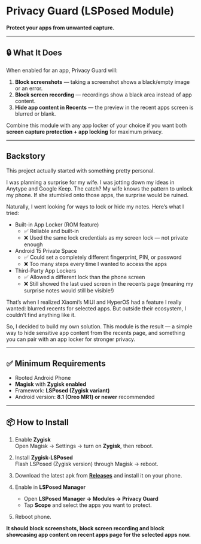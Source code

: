 # Privacy Guard (LSPosed Module)

**Protect your apps from unwanted capture.**

---

## 🔒 What It Does

When enabled for an app, Privacy Guard will:

1. **Block screenshots** — taking a screenshot shows a black/empty image or an error.
2. **Block screen recording** — recordings show a black area instead of app content.
3. **Hide app content in Recents** — the preview in the recent apps screen is blurred or blank.

Combine this module with any app locker of your choice if you want both **screen capture protection + app locking** for maximum privacy.

---

## Backstory

This project actually started with something pretty personal.

I was planning a surprise for my wife. I was jotting down my ideas in Anytype and Google Keep. The catch? My wife knows the pattern to unlock my phone. If she stumbled onto those apps, the surprise would be ruined.

Naturally, I went looking for ways to lock or hide my notes. Here’s what I tried:

- Built-in App Locker (ROM feature)
  - ✅ Reliable and built-in 
  - ❌ Used the same lock credentials as my screen lock — not private enough
- Android 15 Private Space
  - ✅ Could set a completely different fingerprint, PIN, or password
  - ❌ Too many steps every time I wanted to access the apps
- Third-Party App Lockers 
  - ✅ Allowed a different lock than the phone screen 
  - ❌ Still showed the last used screen in the recents page (meaning my surprise notes would still be visible!)

That’s when I realized Xiaomi’s MIUI and HyperOS had a feature I really wanted: blurred recents for selected apps. But outside their ecosystem, I couldn’t find anything like it.

So, I decided to build my own solution. This module is the result — a simple way to hide sensitive app content from the recents page, and something you can pair with an app locker for stronger privacy.

---

## ✅ Minimum Requirements

- Rooted Android Phone
- **Magisk** with **Zygisk enabled**
- Framework: **LSPosed (Zygisk variant)**
- Android version: **8.1 (Oreo MR1) or newer** recommended

---

## 📦 How to Install

1. Enable **Zygisk**  
   Open Magisk → Settings → turn on **Zygisk**, then reboot.

2. Install **Zygisk-LSPosed**  
   Flash LSPosed (Zygisk version) through Magisk → reboot.

3. Download the latest apk from **[Releases](https://github.com/tan-dew/Privacy-Guard-LSPosed-Module/releases/)** and install it on your phone.

4. Enable in **LSPosed Manager**
    - Open **LSPosed Manager → Modules → Privacy Guard**
    - Tap **Scope** and select the apps you want to protect.

5. Reboot phone.

**It should block screenshots, block screen recording and block showcasing app content on recent apps page for the selected apps now.**
